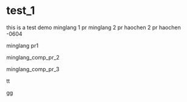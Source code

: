 # test_1
this is a test demo
minglang 1 pr
minglang 2 pr
haochen 2 pr
haochen -0604

minglang pr1

minglang_comp_pr_2

minglang_comp_pr_3 

tt

gg
